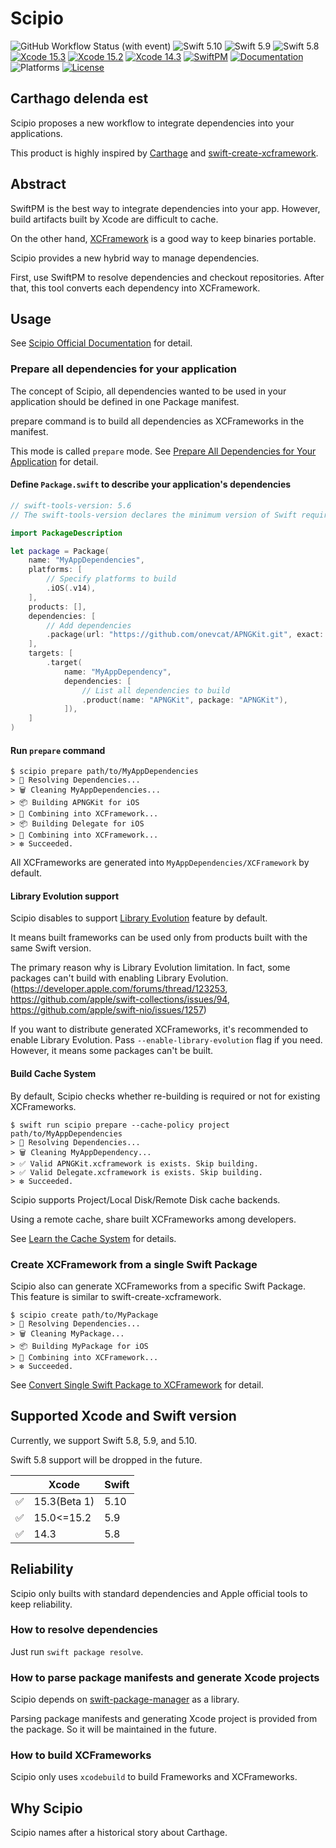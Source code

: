 # Scipio

![GitHub Workflow Status (with event)](https://img.shields.io/github/actions/workflow/status/giginet/Scipio/tests.yml?style=flat-square&logo=github)
![Swift 5.10](https://img.shields.io/badge/Swift-5.10-FA7343?logo=swift&style=flat-square)
![Swift 5.9](https://img.shields.io/badge/Swift-5.9-FA7343?logo=swift&style=flat-square)
![Swift 5.8](https://img.shields.io/badge/Swift-5.8-FA7343?logo=swift&style=flat-square)
[![Xcode 15.3](https://img.shields.io/badge/Xcode-15.3-147EFB?style=flat-square&logo=xcode&link=https%3A%2F%2Fdeveloper.apple.com%2Fxcode%2F)](https://developer.apple.com/xcode/)
[![Xcode 15.2](https://img.shields.io/badge/Xcode-15.2-147EFB?style=flat-square&logo=xcode&link=https%3A%2F%2Fdeveloper.apple.com%2Fxcode%2F)](https://developer.apple.com/xcode/)
[![Xcode 14.3](https://img.shields.io/badge/Xcode-14.3-147EFB?style=flat-square&logo=xcode&link=https%3A%2F%2Fdeveloper.apple.com%2Fxcode%2F)](https://developer.apple.com/xcode/)
[![SwiftPM](https://img.shields.io/badge/SwiftPM-compatible-green?logo=swift&style=flat-square)](https://swift.org/package-manager/) 
[![Documentation](https://img.shields.io/badge/Documentation-available-green?style=flat-square)](https://giginet.github.io/Scipio/documentation/scipio/)
![Platforms](https://img.shields.io/badge/Platform-iOS%7CmacOS%7CwatchOS%7CtvOS%7CvisionOS-lightgray?logo=apple&style=flat-square)
[![License](https://img.shields.io/badge/License-MIT-darkgray?style=flat-square)
](https://github.com/giginet/Scipio/blob/main/LICENSE.md)

## Carthago delenda est

Scipio proposes a new workflow to integrate dependencies into your applications.

This product is highly inspired by [Carthage](https://github.com/Carthage/Carthage) and [swift-create-xcframework](https://github.com/unsignedapps/swift-create-xcframework).

## Abstract

SwiftPM is the best way to integrate dependencies into your app.
However, build artifacts built by Xcode are difficult to cache.

On the other hand, [XCFramework](https://developer.apple.com/videos/play/wwdc2019/416/) is a good way to keep binaries portable.

Scipio provides a new hybrid way to manage dependencies.

First, use SwiftPM to resolve dependencies and checkout repositories. After that, this tool converts each dependency into XCFramework.

## Usage

See [Scipio Official Documentation](https://giginet.github.io/Scipio/documentation/scipio) for detail.

### Prepare all dependencies for your application

The concept of Scipio, all dependencies wanted to be used in your application should be defined in one Package manifest.

prepare command is to build all dependencies as XCFrameworks in the manifest.

This mode is called `prepare` mode. See [Prepare All Dependencies for Your Application](https://giginet.github.io/Scipio/documentation/scipio/prepare-cache-for-applications) for detail.

#### Define `Package.swift` to describe your application's dependencies

```swift
// swift-tools-version: 5.6
// The swift-tools-version declares the minimum version of Swift required to build this package.

import PackageDescription

let package = Package(
    name: "MyAppDependencies",
    platforms: [
        // Specify platforms to build
        .iOS(.v14),
    ],
    products: [],
    dependencies: [
        // Add dependencies
        .package(url: "https://github.com/onevcat/APNGKit.git", exact: "2.2.1"),
    ],
    targets: [
        .target(
            name: "MyAppDependency",
            dependencies: [
                // List all dependencies to build
                .product(name: "APNGKit", package: "APNGKit"),
            ]),
    ]
)

```

#### Run `prepare` command

```
$ scipio prepare path/to/MyAppDependencies
> 🔁 Resolving Dependencies...
> 🗑️ Cleaning MyAppDependencies...
> 📦 Building APNGKit for iOS
> 🚀 Combining into XCFramework...
> 📦 Building Delegate for iOS
> 🚀 Combining into XCFramework...
> ❇️ Succeeded.
```

All XCFrameworks are generated into `MyAppDependencies/XCFramework` by default.

#### Library Evolution support

Scipio disables to support [Library Evolution](https://www.swift.org/blog/library-evolution/) feature by default.

It means built frameworks can be used only from products built with the same Swift version.

The primary reason why is Library Evolution limitation. 
In fact, some packages can't build with enabling Library Evolution. (https://developer.apple.com/forums/thread/123253, https://github.com/apple/swift-collections/issues/94, https://github.com/apple/swift-nio/issues/1257)

If you want to distribute generated XCFrameworks, it's recommended to enable Library Evolution. Pass `--enable-library-evolution` flag if you need.
However, it means some packages can't be built.

#### Build Cache System

By default, Scipio checks whether re-building is required or not for existing XCFrameworks.

```
$ swift run scipio prepare --cache-policy project path/to/MyAppDependencies
> 🔁 Resolving Dependencies...
> 🗑️ Cleaning MyAppDependency...
> ✅ Valid APNGKit.xcframework is exists. Skip building.
> ✅ Valid Delegate.xcframework is exists. Skip building.
> ❇️ Succeeded.
```

Scipio supports Project/Local Disk/Remote Disk cache backends.

Using a remote cache, share built XCFrameworks among developers.

See [Learn the Cache System](https://giginet.github.io/Scipio/documentation/scipio/cache-system) for details.

### Create XCFramework from a single Swift Package

Scipio also can generate XCFrameworks from a specific Swift Package. This feature is similar to swift-create-xcframework.

```
$ scipio create path/to/MyPackage
> 🔁 Resolving Dependencies...
> 🗑️ Cleaning MyPackage...
> 📦 Building MyPackage for iOS
> 🚀 Combining into XCFramework...
> ❇️ Succeeded.
```

See [Convert Single Swift Package to XCFramework](https://giginet.github.io/Scipio/documentation/scipio/create-frameworks) for detail.

## Supported Xcode and Swift version

Currently, we support Swift 5.8, 5.9, and 5.10.

Swift 5.8 support will be dropped in the future.

|    | Xcode        | Swift |
|----|--------------|-------|
| ✅ | 15.3(Beta 1) | 5.10  |
| ✅ | 15.0<=15.2   | 5.9   |
| ✅ | 14.3         | 5.8   |

## Reliability

Scipio only builts with standard dependencies and Apple official tools to keep reliability.

### How to resolve dependencies

Just run `swift package resolve`.

### How to parse package manifests and generate Xcode projects

Scipio depends on [swift-package-manager](https://github.com/apple/swift-package-manager) as a library.

Parsing package manifests and generating Xcode project is provided from the package. So it will be maintained in the future.

### How to build XCFrameworks

Scipio only uses `xcodebuild` to build Frameworks and XCFrameworks.

## Why Scipio

Scipio names after a historical story about Carthage.

